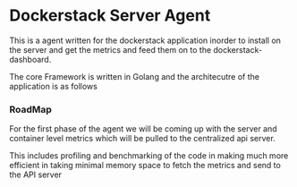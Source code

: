 # Dockerstack Server Agent
This is a agent written for the dockerstack application inorder to install on the server and get the metrics and feed them on to the dockerstack-dashboard.

The core Framework is written in Golang and the architecutre of the application is as follows


### RoadMap

For the first phase of the agent we will be coming up with the server and container level metrics which will be pulled to the centralized api server.

This includes profiling and benchmarking of the code in making much more efficient in taking minimal memory space to fetch the metrics and send to the API server
